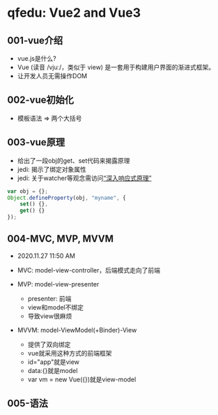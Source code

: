 # qfedu: Vue2 and Vue3

## 001-vue介绍

* vue.js是什么?
* Vue (读音 /vjuː/，类似于 view) 是一套用于构建用户界面的渐进式框架。
* 让开发人员无需操作DOM

## 002-vue初始化

* 模板语法 => 两个大括号

## 003-vue原理

* 给出了一段obj的get、set代码来揭露原理
* jedi: 揭示了绑定对象属性
* jedi: 关于watcher等观念需访问[“深入响应式原理”](https://cn.vuejs.org/v2/guide/reactivity.html)

```javascript
var obj = {};
Object.defineProperty(obj, "myname", {
    set() {},
    get() {}
});
```

## 004-MVC, MVP, MVVM

* 2020.11.27 11:50 AM

* MVC: model-view-controller，后端模式走向了前端

* MVP: model-view-presenter
  * presenter: 前端
  * view和model不绑定
  * 导致view很麻烦

* MVVM: model-ViewModel(+Binder)-View
  * 提供了双向绑定
  * vue就采用这种方式的前端框架
  * id="app"就是view
  * data:{}就是model
  * var vm = new Vue({})就是view-model

## 005-语法

